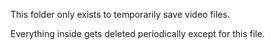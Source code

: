 This folder only exists to temporarily save video files.

Everything inside gets deleted periodically except for this file.